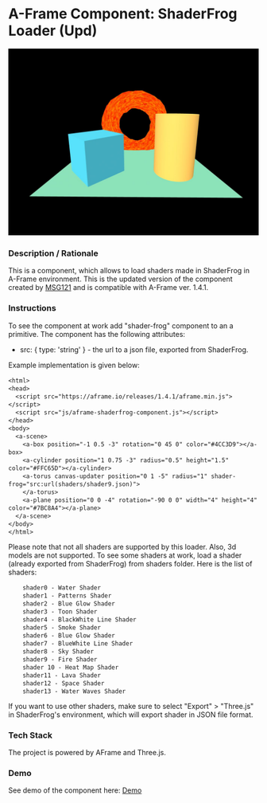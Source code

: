 # A-Frame Component: ShaderFrog Loader (Upd)
<img alt="Screenshot" src="img/screenshot.jpg" width="600">

### **Description / Rationale**
This is a component, which allows to load shaders made in ShaderFrog in A-Frame environment. This is the updated version of the component created by <a href="https://github.com/msj121/aframeFrogShaders">MSG121</a> and is compatible with A-Frame ver. 1.4.1.   

### **Instructions**
To see the component at work add "shader-frog" component to an a primitive. The component has the following attributes: 

* src: { type: 'string' } - the url to a json file, exported from ShaderFrog.

Example implementation is given below:
```
<html>
<head>
  <script src="https://aframe.io/releases/1.4.1/aframe.min.js"></script>
  <script src="js/aframe-shaderfrog-component.js"></script>
</head>
<body>
  <a-scene>
    <a-box position="-1 0.5 -3" rotation="0 45 0" color="#4CC3D9"></a-box>
    <a-cylinder position="1 0.75 -3" radius="0.5" height="1.5" color="#FFC65D"></a-cylinder>
    <a-torus canvas-updater position="0 1 -5" radius="1" shader-frog="src:url(shaders/shader9.json)">
    </a-torus>
    <a-plane position="0 0 -4" rotation="-90 0 0" width="4" height="4" color="#7BC8A4"></a-plane>
  </a-scene>
</body>
</html>
```
Please note that not all shaders are supported by this loader. Also, 3d models are not supported.
To see some shaders at work, load a shader (already exported from ShaderFrog) from shaders folder. Here is the list of shaders: 
```
    shader0 - Water Shader
    shader1 - Patterns Shader
    shader2 - Blue Glow Shader
    shader3 - Toon Shader
    shader4 - BlackWhite Line Shader
    shader5 - Smoke Shader
    shader6 - Blue Glow Shader
    shader7 - BlueWhite Line Shader
    shader8 - Sky Shader
    shader9 - Fire Shader
    shader 10 - Heat Map Shader
    shader11 - Lava Shader
    shader12 - Space Shader
    shader13 - Water Waves Shader
```
If you want to use other shaders, make sure to select "Export" > "Three.js" in ShaderFrog's environment, which will export shader in JSON file format.  

### **Tech Stack**
The project is powered by AFrame and Three.js. 

### **Demo**
See demo of the component here: [Demo](https://img-particles.glitch.me/)
